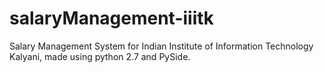 # salaryManagement-iiitk
Salary Management System for Indian Institute of Information Technology Kalyani, made using python 2.7 and PySide.
